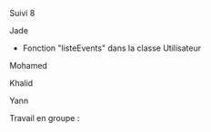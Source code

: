 Suivi 8

Jade 

- Fonction "listeEvents" dans la classe Utilisateur


Mohamed



Khalid



Yann



Travail en groupe :
